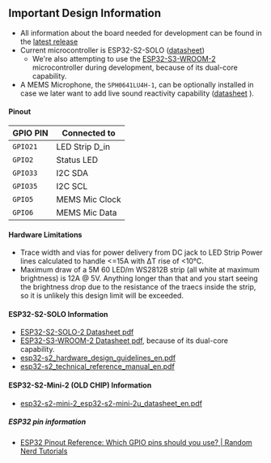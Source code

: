 ## Important Design Information
* All information about the board needed for development can be found in the [latest release](https://github.com/0xjmux/iot_leddriver_hw/releases/latest)
* Current microcontroller is ESP32-S2-SOLO ([datasheet](https://www.espressif.com/sites/default/files/documentation/esp32-s2-solo-2_esp32-s2-solo-2u_datasheet_en.pdf))
    * We're also attempting to use the [ESP32-S3-WROOM-2](https://www.espressif.com/sites/default/files/documentation/esp32-s3-wroom-2_datasheet_en.pdf) microcontroller during development, because of its dual-core capability. 
*  A MEMS Microphone, the `SPH0641LU4H-1`, can be optionally installed in case we later want to add live sound reactivity capability ([datasheet](https://www.knowles.com/docs/default-source/default-document-library/sph0641lm4h-1-datasheet-rev-f.pdf?Status=Master&sfvrsn=217e70b1_0) ).

#### Pinout

| GPIO PIN | Connected to   |
|----------|----------------|
| `GPIO21` | LED Strip D_in |
| `GPIO2`  | Status LED     |
| `GPIO33` | I2C SDA        |
| `GPIO35` | I2C SCL        |
| `GPIO5`  | MEMS Mic Clock |
| `GPIO6`  | MEMS Mic Data  |

#### Hardware Limitations
* Trace width and vias for power delivery from DC jack to LED Strip Power lines calculated to handle <=15A with ΔT rise of <10°C. 
* Maximum draw of a 5M 60 LED/m WS2812B strip (all white at maximum brightness) is 12A @ 5V. Anything longer than that and you start seeing the brightness drop due to the resistance of the traecs inside the strip, so it is unlikely this design limit will be exceeded. 


#### ESP32-S2-SOLO Information
* [ESP32-S2-SOLO-2 Datasheet pdf](https://www.espressif.com/sites/default/files/documentation/esp32-s2-solo-2_esp32-s2-solo-2u_datasheet_en.pdf)
* [ESP32-S3-WROOM-2 Datasheet pdf](https://www.espressif.com/sites/default/files/documentation/esp32-s3-wroom-2_datasheet_en.pdf), because of its dual-core capability. 
* [esp32-s2_hardware_design_guidelines_en.pdf](https://www.espressif.com/sites/default/files/documentation/esp32-s2_hardware_design_guidelines_en.pdf)
* [esp32-s2_technical_reference_manual_en.pdf](https://www.espressif.com/sites/default/files/documentation/esp32-s2_technical_reference_manual_en.pdf)

#### ESP32-S2-Mini-2 (OLD CHIP) Information
* [esp32-s2-mini-2\_esp32-s2-mini-2u\_datasheet\_en.pdf](https://www.espressif.com/sites/default/files/documentation/esp32-s2-mini-2_esp32-s2-mini-2u_datasheet_en.pdf)

##### ESP32 pin information
* [ESP32 Pinout Reference: Which GPIO pins should you use? | Random Nerd Tutorials](https://randomnerdtutorials.com/esp32-pinout-reference-gpios/)

